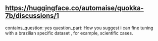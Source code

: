## https://huggingface.co/automaise/quokka-7b/discussions/1

contains_question: yes
question_part: How you suggest i can fine tuning with a brazilian specific dataset , for example, scientific cases.